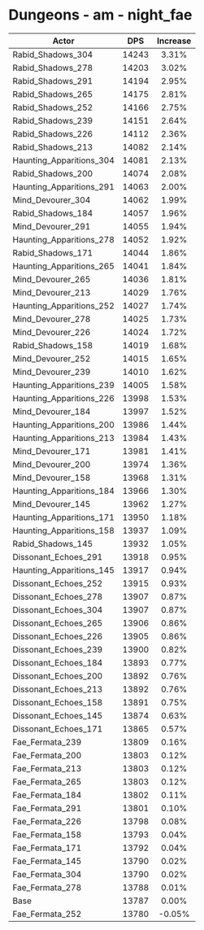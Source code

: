 # Dungeons - am - night_fae
| Actor | DPS | Increase |
|---|:---:|:---:|
|Rabid_Shadows_304|14243|3.31%|
|Rabid_Shadows_278|14203|3.02%|
|Rabid_Shadows_291|14194|2.95%|
|Rabid_Shadows_265|14175|2.81%|
|Rabid_Shadows_252|14166|2.75%|
|Rabid_Shadows_239|14151|2.64%|
|Rabid_Shadows_226|14112|2.36%|
|Rabid_Shadows_213|14082|2.14%|
|Haunting_Apparitions_304|14081|2.13%|
|Rabid_Shadows_200|14074|2.08%|
|Haunting_Apparitions_291|14063|2.00%|
|Mind_Devourer_304|14062|1.99%|
|Rabid_Shadows_184|14057|1.96%|
|Mind_Devourer_291|14055|1.94%|
|Haunting_Apparitions_278|14052|1.92%|
|Rabid_Shadows_171|14044|1.86%|
|Haunting_Apparitions_265|14041|1.84%|
|Mind_Devourer_265|14036|1.81%|
|Mind_Devourer_213|14029|1.76%|
|Haunting_Apparitions_252|14027|1.74%|
|Mind_Devourer_278|14025|1.73%|
|Mind_Devourer_226|14024|1.72%|
|Rabid_Shadows_158|14019|1.68%|
|Mind_Devourer_252|14015|1.65%|
|Mind_Devourer_239|14010|1.62%|
|Haunting_Apparitions_239|14005|1.58%|
|Haunting_Apparitions_226|13998|1.53%|
|Mind_Devourer_184|13997|1.52%|
|Haunting_Apparitions_200|13986|1.44%|
|Haunting_Apparitions_213|13984|1.43%|
|Mind_Devourer_171|13981|1.41%|
|Mind_Devourer_200|13974|1.36%|
|Mind_Devourer_158|13968|1.31%|
|Haunting_Apparitions_184|13966|1.30%|
|Mind_Devourer_145|13962|1.27%|
|Haunting_Apparitions_171|13950|1.18%|
|Haunting_Apparitions_158|13937|1.09%|
|Rabid_Shadows_145|13932|1.05%|
|Dissonant_Echoes_291|13918|0.95%|
|Haunting_Apparitions_145|13917|0.94%|
|Dissonant_Echoes_252|13915|0.93%|
|Dissonant_Echoes_278|13907|0.87%|
|Dissonant_Echoes_304|13907|0.87%|
|Dissonant_Echoes_265|13906|0.86%|
|Dissonant_Echoes_226|13905|0.86%|
|Dissonant_Echoes_239|13900|0.82%|
|Dissonant_Echoes_184|13893|0.77%|
|Dissonant_Echoes_200|13892|0.76%|
|Dissonant_Echoes_213|13892|0.76%|
|Dissonant_Echoes_158|13891|0.75%|
|Dissonant_Echoes_145|13874|0.63%|
|Dissonant_Echoes_171|13865|0.57%|
|Fae_Fermata_239|13809|0.16%|
|Fae_Fermata_200|13803|0.12%|
|Fae_Fermata_213|13803|0.12%|
|Fae_Fermata_265|13803|0.12%|
|Fae_Fermata_184|13802|0.11%|
|Fae_Fermata_291|13801|0.10%|
|Fae_Fermata_226|13798|0.08%|
|Fae_Fermata_158|13793|0.04%|
|Fae_Fermata_171|13792|0.04%|
|Fae_Fermata_145|13790|0.02%|
|Fae_Fermata_304|13790|0.02%|
|Fae_Fermata_278|13788|0.01%|
|Base|13787|0.00%|
|Fae_Fermata_252|13780|-0.05%|
